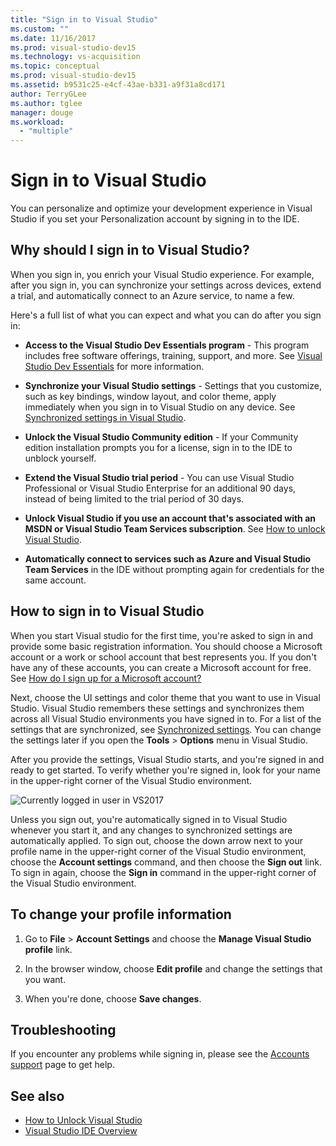 ```yaml
---
title: "Sign in to Visual Studio"
ms.custom: ""
ms.date: 11/16/2017
ms.prod: visual-studio-dev15
ms.technology: vs-acquisition
ms.topic: conceptual
ms.prod: visual-studio-dev15
ms.assetid: b9531c25-e4cf-43ae-b331-a9f31a8cd171
author: TerryGLee
ms.author: tglee
manager: douge
ms.workload:
  - "multiple"
---
```

# Sign in to Visual Studio

You can personalize and optimize your development experience in Visual Studio if you set your Personalization account by signing in to the IDE.

## Why should I sign in to Visual Studio?

When you sign in, you enrich your Visual Studio experience. For example, after you sign in, you can synchronize your settings across devices, extend a trial, and automatically connect to an Azure service, to name a few.

Here's a full list of what you can expect and what you can do after you sign in:  

- **Access to the Visual Studio Dev Essentials program** - This program includes free software offerings, training, support, and more. See [Visual Studio Dev Essentials](http://aka.ms/vsdevhelp) for more information.

- **Synchronize your Visual Studio settings** - Settings that you customize, such as key bindings, window layout, and color theme, apply immediately when you sign in to Visual Studio on any device. See [Synchronized settings in Visual Studio](../ide/synchronized-settings-in-visual-studio.md).

- **Unlock the Visual Studio Community edition** - If your Community edition installation prompts you for a license, sign in to the IDE to unblock yourself.

- **Extend the Visual Studio trial period** - You can use Visual Studio Professional or Visual Studio Enterprise for an additional 90 days, instead of being limited to the trial period of 30 days.

- **Unlock Visual Studio if you use an account that's associated with an MSDN or Visual Studio Team Services subscription**. See [How to unlock Visual Studio](../ide/how-to-unlock-visual-studio.md).

- **Automatically connect to services such as Azure and Visual Studio Team Services** in the IDE without prompting again for credentials for the same account.

## How to sign in to Visual Studio

When you start Visual studio for the first time, you're asked to sign in and provide some basic registration information. You should choose a Microsoft account or a work or school account that best represents you. If you don't have any of these accounts, you can create a Microsoft account for free. See [How do I sign up for a Microsoft account?](http://windows.microsoft.com/windows-live/sign-up-create-account-how)

Next, choose the UI settings and color theme that you want to use in Visual Studio. Visual Studio remembers these settings and synchronizes them across all Visual Studio environments you have signed in to. For a list of the settings that are synchronized, see [Synchronized settings](../ide/synchronized-settings-in-visual-studio.md). You can change the settings later if you open the **Tools** > **Options** menu in Visual Studio.

After you provide the settings, Visual Studio starts, and you're signed in and ready to get started. To verify whether you're signed in, look for your name in the upper-right corner of the Visual Studio environment.

![Currently logged in user in VS2017](../ide/media/vs2017_username.png)

Unless you sign out, you're automatically signed in to Visual Studio whenever you start it, and any changes to synchronized settings are automatically applied. To sign out, choose the down arrow next to your profile name in the upper-right corner of the Visual Studio environment, choose the **Account settings** command, and then choose the **Sign out** link. To sign in again, choose the **Sign in** command in the upper-right corner of the Visual Studio environment.

## To change your profile information

1. Go to **File** > **Account Settings** and choose the **Manage Visual Studio profile** link.

1. In the browser window, choose **Edit profile** and change the settings that you want.

1. When you're done, choose **Save changes**.

## Troubleshooting

If you encounter any problems while signing in, please see the [Accounts support](https://www.visualstudio.com/subscriptions/support/) page to get help.

## See also

* [How to Unlock Visual Studio](../ide/how-to-unlock-visual-studio.md)  
* [Visual Studio IDE Overview](../ide/visual-studio-ide.md)
